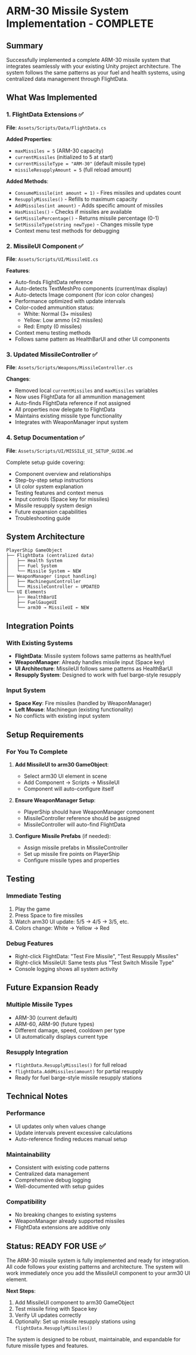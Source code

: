 # ARM-30 Missile System Implementation - COMPLETE

## Summary

Successfully implemented a complete ARM-30 missile system that integrates seamlessly with your existing Unity project architecture. The system follows the same patterns as your fuel and health systems, using centralized data management through FlightData.

## What Was Implemented

### 1. FlightData Extensions ✅
**File**: `Assets/Scripts/Data/FlightData.cs`

**Added Properties**:
- `maxMissiles = 5` (ARM-30 capacity)
- `currentMissiles` (initialized to 5 at start)
- `currentMissileType = "ARM-30"` (default missile type)
- `missileResupplyAmount = 5` (full reload amount)

**Added Methods**:
- `ConsumeMissile(int amount = 1)` - Fires missiles and updates count
- `ResupplyMissiles()` - Refills to maximum capacity
- `AddMissiles(int amount)` - Adds specific amount of missiles
- `HasMissiles()` - Checks if missiles are available
- `GetMissilePercentage()` - Returns missile percentage (0-1)
- `SetMissileType(string newType)` - Changes missile type
- Context menu test methods for debugging

### 2. MissileUI Component ✅
**File**: `Assets/Scripts/UI/MissileUI.cs`

**Features**:
- Auto-finds FlightData reference
- Auto-detects TextMeshPro components (current/max display)
- Auto-detects Image component (for icon color changes)
- Performance optimized with update intervals
- Color-coded ammunition status:
  - White: Normal (3+ missiles)
  - Yellow: Low ammo (≤2 missiles)
  - Red: Empty (0 missiles)
- Context menu testing methods
- Follows same pattern as HealthBarUI and other UI components

### 3. Updated MissileController ✅
**File**: `Assets/Scripts/Weapons/MissileController.cs`

**Changes**:
- Removed local `currentMissiles` and `maxMissiles` variables
- Now uses FlightData for all ammunition management
- Auto-finds FlightData reference if not assigned
- All properties now delegate to FlightData
- Maintains existing missile type functionality
- Integrates with WeaponManager input system

### 4. Setup Documentation ✅
**File**: `Assets/Scripts/UI/MISSILE_UI_SETUP_GUIDE.md`

Complete setup guide covering:
- Component overview and relationships
- Step-by-step setup instructions
- UI color system explanation
- Testing features and context menus
- Input controls (Space key for missiles)
- Missile resupply system design
- Future expansion capabilities
- Troubleshooting guide

## System Architecture

```
PlayerShip GameObject
├── FlightData (centralized data)
│   ├── Health System
│   ├── Fuel System
│   └── Missile System ← NEW
├── WeaponManager (input handling)
│   ├── MachinegunController
│   └── MissileController ← UPDATED
└── UI Elements
    ├── HealthBarUI
    ├── FuelGaugeUI
    └── arm30 → MissileUI ← NEW
```

## Integration Points

### With Existing Systems
- **FlightData**: Missile system follows same patterns as health/fuel
- **WeaponManager**: Already handles missile input (Space key)
- **UI Architecture**: MissileUI follows same patterns as HealthBarUI
- **Resupply System**: Designed to work with fuel barge-style resupply

### Input System
- **Space Key**: Fire missiles (handled by WeaponManager)
- **Left Mouse**: Machinegun (existing functionality)
- No conflicts with existing input system

## Setup Requirements

### For You To Complete
1. **Add MissileUI to arm30 GameObject**:
   - Select arm30 UI element in scene
   - Add Component → Scripts → MissileUI
   - Component will auto-configure itself

2. **Ensure WeaponManager Setup**:
   - PlayerShip should have WeaponManager component
   - MissileController reference should be assigned
   - MissileController will auto-find FlightData

3. **Configure Missile Prefabs** (if needed):
   - Assign missile prefabs in MissileController
   - Set up missile fire points on PlayerShip
   - Configure missile types and properties

## Testing

### Immediate Testing
1. Play the game
2. Press Space to fire missiles
3. Watch arm30 UI update: 5/5 → 4/5 → 3/5, etc.
4. Colors change: White → Yellow → Red

### Debug Features
- Right-click FlightData: "Test Fire Missile", "Test Resupply Missiles"
- Right-click MissileUI: Same tests plus "Test Switch Missile Type"
- Console logging shows all system activity

## Future Expansion Ready

### Multiple Missile Types
- ARM-30 (current default)
- ARM-60, ARM-90 (future types)
- Different damage, speed, cooldown per type
- UI automatically displays current type

### Resupply Integration
- `flightData.ResupplyMissiles()` for full reload
- `flightData.AddMissiles(amount)` for partial resupply
- Ready for fuel barge-style missile resupply stations

## Technical Notes

### Performance
- UI updates only when values change
- Update intervals prevent excessive calculations
- Auto-reference finding reduces manual setup

### Maintainability
- Consistent with existing code patterns
- Centralized data management
- Comprehensive debug logging
- Well-documented with setup guides

### Compatibility
- No breaking changes to existing systems
- WeaponManager already supported missiles
- FlightData extensions are additive only

## Status: READY FOR USE ✅

The ARM-30 missile system is fully implemented and ready for integration. All code follows your existing patterns and architecture. The system will work immediately once you add the MissileUI component to your arm30 UI element.

**Next Steps**:
1. Add MissileUI component to arm30 GameObject
2. Test missile firing with Space key
3. Verify UI updates correctly
4. Optionally: Set up missile resupply stations using `flightData.ResupplyMissiles()`

The system is designed to be robust, maintainable, and expandable for future missile types and features.

